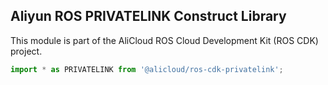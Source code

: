 ## Aliyun ROS PRIVATELINK Construct Library

This module is part of the AliCloud ROS Cloud Development Kit (ROS CDK) project.

```python
import * as PRIVATELINK from '@alicloud/ros-cdk-privatelink';
```
